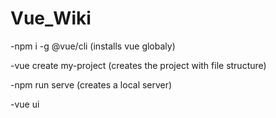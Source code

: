 # Vue_Wiki

-npm i -g @vue/cli  (installs vue globaly)

-vue create my-project    (creates the project with file structure)

-npm run serve        (creates a local server)





-vue ui

